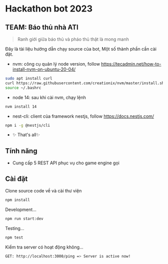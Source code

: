 # Hackathon bot 2023
## TEAM: Báo thủ nhà ATI
> Ranh giới giữa báo thủ và pháo thủ thật là mong manh

Đây là tài liệu hướng dẫn chạy source của bot,
Một số thành phần cần cài đặt.

- nvm: công cụ quản lý node version, follow https://tecadmin.net/how-to-install-nvm-on-ubuntu-20-04/
```sh
sudo apt install curl 
curl https://raw.githubusercontent.com/creationix/nvm/master/install.sh | bash
source ~/.bashrc
```
- node 14: sau khi cài nvm, chạy lệnh 
```sh
nvm install 14
```
- nest-cli: client của framework nestjs, follow https://docs.nestjs.com/
```sh
npm i -g @nestjs/cli
```
- ✨   That's all✨       

## Tính năng

- Cung cấp 5 REST API phục vụ cho game engine gọi

## Cài đặt


Clone source code về và cài thư viện

```sh
npm install
```

Development...

```sh
npm run start:dev
```

Testing...

```sh
npm test
```

Kiểm tra server có hoạt động không...

```sh
GET: http://localhost:3000/ping => Server is active now!
```

